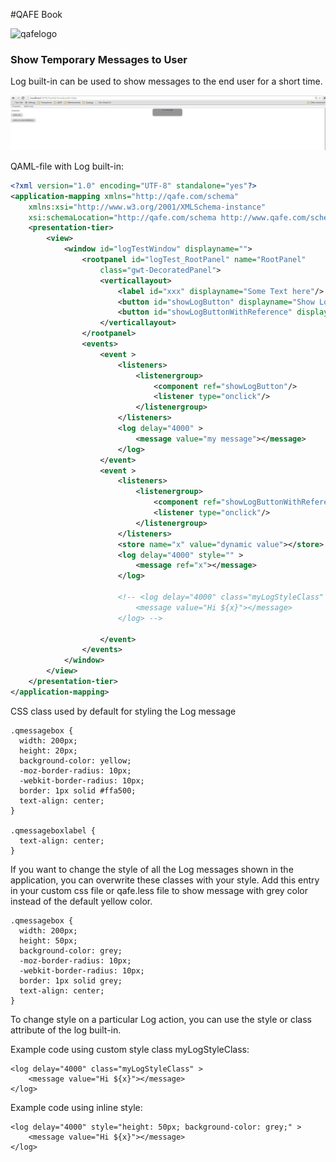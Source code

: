 #QAFE Book

![qafelogo](http://www.qafe.com/wp-content/themes/qafe2013/img/logo.png)

### Show Temporary Messages to User

Log built-in can be used to show messages to the end user for a short time.

![logexample](./assets/images/logMessageExample.png)

QAML-file with Log built-in:
```xml
<?xml version="1.0" encoding="UTF-8" standalone="yes"?>
<application-mapping xmlns="http://qafe.com/schema"
	xmlns:xsi="http://www.w3.org/2001/XMLSchema-instance"
	xsi:schemaLocation="http://qafe.com/schema http://www.qafe.com/schema/application-mapping.xsd">
	<presentation-tier>
		<view>
			<window id="logTestWindow" displayname="">
				<rootpanel id="logTest_RootPanel" name="RootPanel"
					class="gwt-DecoratedPanel">
					<verticallayout>
						<label id="xxx" displayname="Some Text here"/>
						<button id="showLogButton" displayname="Show Log"/>
						<button id="showLogButtonWithReference" displayname="Show Log Using Reference"/>
					</verticallayout>
				</rootpanel>
				<events>
					<event >
						<listeners>
							<listenergroup>
								<component ref="showLogButton"/>
								<listener type="onclick"/>
							</listenergroup>
						</listeners>
						<log delay="4000" >
							<message value="my message"></message>
						</log>
					</event>
					<event >
						<listeners>
							<listenergroup>
								<component ref="showLogButtonWithReference"/>
								<listener type="onclick"/>
							</listenergroup>
						</listeners>
						<store name="x" value="dynamic value"></store>
						<log delay="4000" style="" >
							<message ref="x"></message>
						</log>

						<!-- <log delay="4000" class="myLogStyleClass" >
							<message value="Hi ${x}"></message>
						</log> -->

					</event>
				</events>
			</window>
		</view>
	</presentation-tier>
</application-mapping>

```

CSS class used by default for styling the Log message
```
.qmessagebox {
  width: 200px;
  height: 20px;
  background-color: yellow;
  -moz-border-radius: 10px;
  -webkit-border-radius: 10px;
  border: 1px solid #ffa500;
  text-align: center;
}

.qmessageboxlabel {
  text-align: center;
}
```

If you want to change the style of all the Log messages shown in the application, you can overwrite these classes with your style.
Add this entry in your custom css file or qafe.less file to show message with grey color instead of the default yellow color.

```
.qmessagebox {
  width: 200px;
  height: 50px;
  background-color: grey;
  -moz-border-radius: 10px;
  -webkit-border-radius: 10px;
  border: 1px solid grey;
  text-align: center;
}

```

To change style on a particular Log action, you can use the style or class attribute of the log built-in.

Example code using custom style class myLogStyleClass:
```
<log delay="4000" class="myLogStyleClass" >
	<message value="Hi ${x}"></message>
</log>
```

Example code using inline style:
```
<log delay="4000" style="height: 50px; background-color: grey;" >
	<message value="Hi ${x}"></message>
</log>
```
